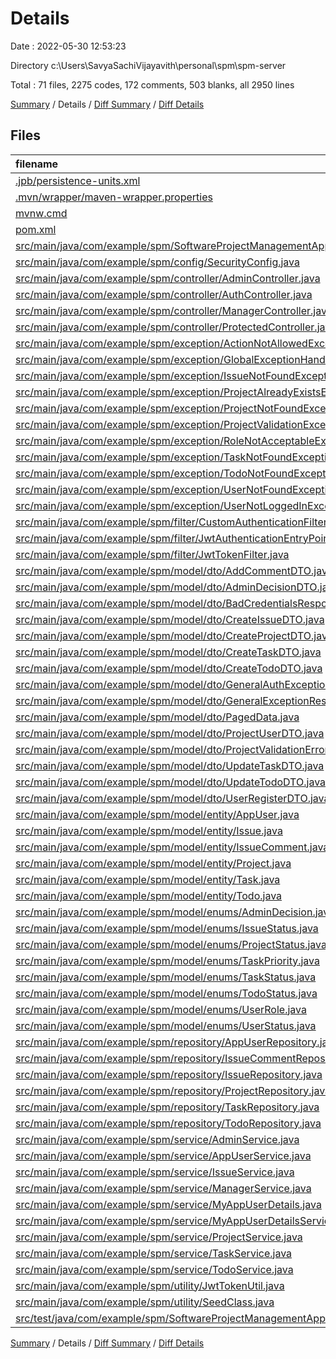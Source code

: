 # Details

Date : 2022-05-30 12:53:23

Directory c:\Users\SavyaSachiVijayavith\personal\spm\spm-server

Total : 71 files,  2275 codes, 172 comments, 503 blanks, all 2950 lines

[Summary](results.md) / Details / [Diff Summary](diff.md) / [Diff Details](diff-details.md)

## Files
| filename | language | code | comment | blank | total |
| :--- | :--- | ---: | ---: | ---: | ---: |
| [.jpb/persistence-units.xml](/.jpb/persistence-units.xml) | XML | 12 | 0 | 0 | 12 |
| [.mvn/wrapper/maven-wrapper.properties](/.mvn/wrapper/maven-wrapper.properties) | Properties | 2 | 0 | 1 | 3 |
| [mvnw.cmd](/mvnw.cmd) | Batch | 102 | 51 | 36 | 189 |
| [pom.xml](/pom.xml) | XML | 84 | 0 | 6 | 90 |
| [src/main/java/com/example/spm/SoftwareProjectManagementApplication.java](/src/main/java/com/example/spm/SoftwareProjectManagementApplication.java) | Java | 36 | 6 | 7 | 49 |
| [src/main/java/com/example/spm/config/SecurityConfig.java](/src/main/java/com/example/spm/config/SecurityConfig.java) | Java | 33 | 31 | 7 | 71 |
| [src/main/java/com/example/spm/controller/AdminController.java](/src/main/java/com/example/spm/controller/AdminController.java) | Java | 55 | 7 | 11 | 73 |
| [src/main/java/com/example/spm/controller/AuthController.java](/src/main/java/com/example/spm/controller/AuthController.java) | Java | 31 | 1 | 8 | 40 |
| [src/main/java/com/example/spm/controller/ManagerController.java](/src/main/java/com/example/spm/controller/ManagerController.java) | Java | 213 | 14 | 22 | 249 |
| [src/main/java/com/example/spm/controller/ProtectedController.java](/src/main/java/com/example/spm/controller/ProtectedController.java) | Java | 22 | 0 | 6 | 28 |
| [src/main/java/com/example/spm/exception/ActionNotAllowedException.java](/src/main/java/com/example/spm/exception/ActionNotAllowedException.java) | Java | 9 | 0 | 2 | 11 |
| [src/main/java/com/example/spm/exception/GlobalExceptionHandler.java](/src/main/java/com/example/spm/exception/GlobalExceptionHandler.java) | Java | 174 | 1 | 39 | 214 |
| [src/main/java/com/example/spm/exception/IssueNotFoundException.java](/src/main/java/com/example/spm/exception/IssueNotFoundException.java) | Java | 9 | 0 | 2 | 11 |
| [src/main/java/com/example/spm/exception/ProjectAlreadyExistsException.java](/src/main/java/com/example/spm/exception/ProjectAlreadyExistsException.java) | Java | 9 | 0 | 2 | 11 |
| [src/main/java/com/example/spm/exception/ProjectNotFoundException.java](/src/main/java/com/example/spm/exception/ProjectNotFoundException.java) | Java | 9 | 0 | 2 | 11 |
| [src/main/java/com/example/spm/exception/ProjectValidationException.java](/src/main/java/com/example/spm/exception/ProjectValidationException.java) | Java | 9 | 0 | 2 | 11 |
| [src/main/java/com/example/spm/exception/RoleNotAcceptableException.java](/src/main/java/com/example/spm/exception/RoleNotAcceptableException.java) | Java | 9 | 0 | 2 | 11 |
| [src/main/java/com/example/spm/exception/TaskNotFoundException.java](/src/main/java/com/example/spm/exception/TaskNotFoundException.java) | Java | 9 | 0 | 2 | 11 |
| [src/main/java/com/example/spm/exception/TodoNotFoundException.java](/src/main/java/com/example/spm/exception/TodoNotFoundException.java) | Java | 9 | 0 | 2 | 11 |
| [src/main/java/com/example/spm/exception/UserNotFoundException.java](/src/main/java/com/example/spm/exception/UserNotFoundException.java) | Java | 9 | 0 | 2 | 11 |
| [src/main/java/com/example/spm/exception/UserNotLoggedInException.java](/src/main/java/com/example/spm/exception/UserNotLoggedInException.java) | Java | 9 | 0 | 2 | 11 |
| [src/main/java/com/example/spm/filter/CustomAuthenticationFilter.java](/src/main/java/com/example/spm/filter/CustomAuthenticationFilter.java) | Java | 94 | 0 | 17 | 111 |
| [src/main/java/com/example/spm/filter/JwtAuthenticationEntryPoint.java](/src/main/java/com/example/spm/filter/JwtAuthenticationEntryPoint.java) | Java | 32 | 0 | 6 | 38 |
| [src/main/java/com/example/spm/filter/JwtTokenFilter.java](/src/main/java/com/example/spm/filter/JwtTokenFilter.java) | Java | 55 | 12 | 16 | 83 |
| [src/main/java/com/example/spm/model/dto/AddCommentDTO.java](/src/main/java/com/example/spm/model/dto/AddCommentDTO.java) | Java | 14 | 0 | 4 | 18 |
| [src/main/java/com/example/spm/model/dto/AdminDecisionDTO.java](/src/main/java/com/example/spm/model/dto/AdminDecisionDTO.java) | Java | 12 | 0 | 4 | 16 |
| [src/main/java/com/example/spm/model/dto/BadCredentialsResponseDTO.java](/src/main/java/com/example/spm/model/dto/BadCredentialsResponseDTO.java) | Java | 12 | 0 | 4 | 16 |
| [src/main/java/com/example/spm/model/dto/CreateIssueDTO.java](/src/main/java/com/example/spm/model/dto/CreateIssueDTO.java) | Java | 13 | 0 | 4 | 17 |
| [src/main/java/com/example/spm/model/dto/CreateProjectDTO.java](/src/main/java/com/example/spm/model/dto/CreateProjectDTO.java) | Java | 19 | 0 | 4 | 23 |
| [src/main/java/com/example/spm/model/dto/CreateTaskDTO.java](/src/main/java/com/example/spm/model/dto/CreateTaskDTO.java) | Java | 22 | 0 | 4 | 26 |
| [src/main/java/com/example/spm/model/dto/CreateTodoDTO.java](/src/main/java/com/example/spm/model/dto/CreateTodoDTO.java) | Java | 17 | 0 | 4 | 21 |
| [src/main/java/com/example/spm/model/dto/GeneralAuthExceptionDTO.java](/src/main/java/com/example/spm/model/dto/GeneralAuthExceptionDTO.java) | Java | 12 | 0 | 4 | 16 |
| [src/main/java/com/example/spm/model/dto/GeneralExceptionResponseDTO.java](/src/main/java/com/example/spm/model/dto/GeneralExceptionResponseDTO.java) | Java | 13 | 0 | 5 | 18 |
| [src/main/java/com/example/spm/model/dto/PagedData.java](/src/main/java/com/example/spm/model/dto/PagedData.java) | Java | 14 | 0 | 4 | 18 |
| [src/main/java/com/example/spm/model/dto/ProjectUserDTO.java](/src/main/java/com/example/spm/model/dto/ProjectUserDTO.java) | Java | 14 | 0 | 4 | 18 |
| [src/main/java/com/example/spm/model/dto/ProjectValidationErrorResponseDTO.java](/src/main/java/com/example/spm/model/dto/ProjectValidationErrorResponseDTO.java) | Java | 14 | 0 | 4 | 18 |
| [src/main/java/com/example/spm/model/dto/UpdateTaskDTO.java](/src/main/java/com/example/spm/model/dto/UpdateTaskDTO.java) | Java | 21 | 0 | 4 | 25 |
| [src/main/java/com/example/spm/model/dto/UpdateTodoDTO.java](/src/main/java/com/example/spm/model/dto/UpdateTodoDTO.java) | Java | 15 | 0 | 4 | 19 |
| [src/main/java/com/example/spm/model/dto/UserRegisterDTO.java](/src/main/java/com/example/spm/model/dto/UserRegisterDTO.java) | Java | 16 | 0 | 3 | 19 |
| [src/main/java/com/example/spm/model/entity/AppUser.java](/src/main/java/com/example/spm/model/entity/AppUser.java) | Java | 57 | 0 | 7 | 64 |
| [src/main/java/com/example/spm/model/entity/Issue.java](/src/main/java/com/example/spm/model/entity/Issue.java) | Java | 41 | 0 | 5 | 46 |
| [src/main/java/com/example/spm/model/entity/IssueComment.java](/src/main/java/com/example/spm/model/entity/IssueComment.java) | Java | 38 | 0 | 9 | 47 |
| [src/main/java/com/example/spm/model/entity/Project.java](/src/main/java/com/example/spm/model/entity/Project.java) | Java | 53 | 1 | 6 | 60 |
| [src/main/java/com/example/spm/model/entity/Task.java](/src/main/java/com/example/spm/model/entity/Task.java) | Java | 47 | 0 | 4 | 51 |
| [src/main/java/com/example/spm/model/entity/Todo.java](/src/main/java/com/example/spm/model/entity/Todo.java) | Java | 34 | 0 | 5 | 39 |
| [src/main/java/com/example/spm/model/enums/AdminDecision.java](/src/main/java/com/example/spm/model/enums/AdminDecision.java) | Java | 4 | 0 | 2 | 6 |
| [src/main/java/com/example/spm/model/enums/IssueStatus.java](/src/main/java/com/example/spm/model/enums/IssueStatus.java) | Java | 4 | 0 | 2 | 6 |
| [src/main/java/com/example/spm/model/enums/ProjectStatus.java](/src/main/java/com/example/spm/model/enums/ProjectStatus.java) | Java | 4 | 0 | 2 | 6 |
| [src/main/java/com/example/spm/model/enums/TaskPriority.java](/src/main/java/com/example/spm/model/enums/TaskPriority.java) | Java | 4 | 0 | 2 | 6 |
| [src/main/java/com/example/spm/model/enums/TaskStatus.java](/src/main/java/com/example/spm/model/enums/TaskStatus.java) | Java | 4 | 0 | 2 | 6 |
| [src/main/java/com/example/spm/model/enums/TodoStatus.java](/src/main/java/com/example/spm/model/enums/TodoStatus.java) | Java | 4 | 0 | 2 | 6 |
| [src/main/java/com/example/spm/model/enums/UserRole.java](/src/main/java/com/example/spm/model/enums/UserRole.java) | Java | 4 | 0 | 2 | 6 |
| [src/main/java/com/example/spm/model/enums/UserStatus.java](/src/main/java/com/example/spm/model/enums/UserStatus.java) | Java | 4 | 0 | 2 | 6 |
| [src/main/java/com/example/spm/repository/AppUserRepository.java](/src/main/java/com/example/spm/repository/AppUserRepository.java) | Java | 17 | 0 | 8 | 25 |
| [src/main/java/com/example/spm/repository/IssueCommentRepository.java](/src/main/java/com/example/spm/repository/IssueCommentRepository.java) | Java | 7 | 0 | 4 | 11 |
| [src/main/java/com/example/spm/repository/IssueRepository.java](/src/main/java/com/example/spm/repository/IssueRepository.java) | Java | 7 | 0 | 4 | 11 |
| [src/main/java/com/example/spm/repository/ProjectRepository.java](/src/main/java/com/example/spm/repository/ProjectRepository.java) | Java | 8 | 0 | 4 | 12 |
| [src/main/java/com/example/spm/repository/TaskRepository.java](/src/main/java/com/example/spm/repository/TaskRepository.java) | Java | 8 | 0 | 5 | 13 |
| [src/main/java/com/example/spm/repository/TodoRepository.java](/src/main/java/com/example/spm/repository/TodoRepository.java) | Java | 8 | 0 | 5 | 13 |
| [src/main/java/com/example/spm/service/AdminService.java](/src/main/java/com/example/spm/service/AdminService.java) | Java | 60 | 2 | 13 | 75 |
| [src/main/java/com/example/spm/service/AppUserService.java](/src/main/java/com/example/spm/service/AppUserService.java) | Java | 54 | 1 | 16 | 71 |
| [src/main/java/com/example/spm/service/IssueService.java](/src/main/java/com/example/spm/service/IssueService.java) | Java | 68 | 0 | 11 | 79 |
| [src/main/java/com/example/spm/service/ManagerService.java](/src/main/java/com/example/spm/service/ManagerService.java) | Java | 133 | 3 | 27 | 163 |
| [src/main/java/com/example/spm/service/MyAppUserDetails.java](/src/main/java/com/example/spm/service/MyAppUserDetails.java) | Java | 53 | 0 | 13 | 66 |
| [src/main/java/com/example/spm/service/MyAppUserDetailsService.java](/src/main/java/com/example/spm/service/MyAppUserDetailsService.java) | Java | 30 | 0 | 7 | 37 |
| [src/main/java/com/example/spm/service/ProjectService.java](/src/main/java/com/example/spm/service/ProjectService.java) | Java | 63 | 0 | 17 | 80 |
| [src/main/java/com/example/spm/service/TaskService.java](/src/main/java/com/example/spm/service/TaskService.java) | Java | 51 | 1 | 13 | 65 |
| [src/main/java/com/example/spm/service/TodoService.java](/src/main/java/com/example/spm/service/TodoService.java) | Java | 51 | 0 | 12 | 63 |
| [src/main/java/com/example/spm/utility/JwtTokenUtil.java](/src/main/java/com/example/spm/utility/JwtTokenUtil.java) | Java | 64 | 3 | 17 | 84 |
| [src/main/java/com/example/spm/utility/SeedClass.java](/src/main/java/com/example/spm/utility/SeedClass.java) | Java | 19 | 38 | 8 | 65 |
| [src/test/java/com/example/spm/SoftwareProjectManagementApplicationTests.java](/src/test/java/com/example/spm/SoftwareProjectManagementApplicationTests.java) | Java | 9 | 0 | 5 | 14 |

[Summary](results.md) / Details / [Diff Summary](diff.md) / [Diff Details](diff-details.md)